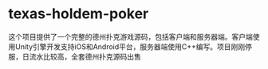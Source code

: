 # texas-holdem-poker
这个项目提供了一个完整的德州扑克游戏源码，包括客户端和服务器端。客户端使用Unity引擎开发支持iOS和Android平台，服务器端使用C++编写。项目刚刚停服，日流水比较高，全套德州扑克源码出售
